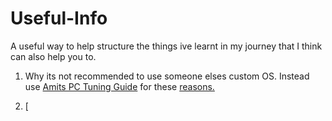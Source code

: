 # Useful-Info
A useful way to help structure the things ive learnt in my journey that I think can also help you to.

1. Why its not recommended to use someone elses custom OS. Instead use [Amits PC Tuning Guide](https://github.com/amitxv/PC-Tuning) for these [reasons.](.md)

2. [















